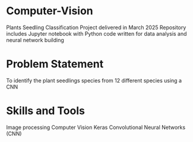 # Computer-Vision
Plants Seedling Classification
Project delivered in March 2025
Repository includes Jupyter notebook with Python code written for data analysis and neural network building
# Problem Statement
To identify the plant seedlings species from 12 different species using a CNN
# Skills and Tools
Image processing
Computer Vision
Keras
Convolutional Neural Networks (CNN)
